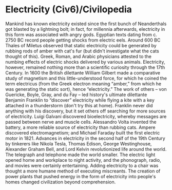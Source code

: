 # Electricity (Civ6)/Civilopedia

Mankind has known electricity existed since the first bunch of Neanderthals got blasted by a lightning bolt; in fact, for millennia afterwards, electricity in this form was associated with angry gods. Egyptian texts dating from c. 2750 BC record people getting shocks from electric eels. Around 600 BC Thales of Miletus observed that static electricity could be generated by rubbing rods of amber with cat's fur (but didn't investigate what the cats thought of this). Greek, Roman, and Arabic physicians attested to the numbing effects of electric shocks delivered by various animals. Electricity, however, remained nothing more than a scientific curiosity through the 17th Century.
In 1600 the British dilettante William Gilbert made a comparative study of magnetism and this little-understood force, for which he coined the term electricus (from the Greek electron meaning “amber,” from which he was generating the static sort), hence “electricity.” The work of others – von Guericke, Boyle, Gray, and du Fay – led history's ultimate dilettante Benjamin Franklin to “discover” electricity while flying a kite with a key attached in a thunderstorm (don't try this at home). Franklin never did anything with his discovery, but it set others off searching for more sources of electricity. Luigi Galvani discovered bioelectricity, whereby messages are passed between nerve and muscle cells. Alessandro Volta invented the battery, a more reliable source of electricity than rubbing cats. Ampere discovered electromagnetism; and Michael Faraday built the first electric motor in 1821.
Advances in electricity in the second half of the 19th Century by tinkerers like Nikola Tesla, Thomas Edison, George Westinghouse, Alexander Graham Bell, and Lord Kelvin revolutionized life around the world. The telegraph and telephone made the world smaller. The electric light opened home and workplace to night activity, and the phonograph, radio, and movies were certainly entertaining. Adding electricity to a chair was thought a more humane method of executing miscreants. The creation of power plants that pushed energy in the form of electricity into people's homes changed civilization beyond comprehension.